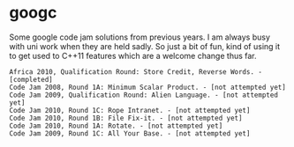 googc
=====

Some google code jam solutions from previous years. I am always busy with uni work when they are held sadly.
So just a bit of fun, kind of using it to get used to C++11 features which are a welcome change thus far.

    Africa 2010, Qualification Round: Store Credit, Reverse Words. - [completed]
    Code Jam 2008, Round 1A: Minimum Scalar Product. - [not attempted yet]
    Code Jam 2009, Qualification Round: Alien Language. - [not attempted yet]
    Code Jam 2010, Round 1C: Rope Intranet. - [not attempted yet]
    Code Jam 2010, Round 1B: File Fix-it. - [not attempted yet]
    Code Jam 2010, Round 1A: Rotate. - [not attempted yet]
    Code Jam 2009, Round 1C: All Your Base. - [not attempted yet]
